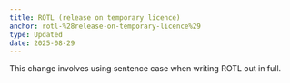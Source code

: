 ```yaml
---
title: ROTL (release on temporary licence)
anchor: rotl-%28release-on-temporary-licence%29
type: Updated
date: 2025-08-29
---
```


This change involves using sentence case when writing ROTL out in full.

